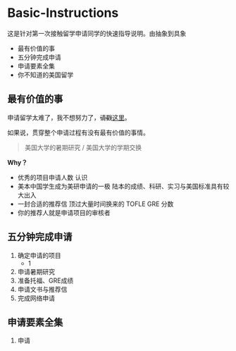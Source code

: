 # Basic-Instructions 
这是针对第一次接触留学申请同学的快速指导说明。由抽象到具象

- 最有价值的事
- 五分钟完成申请
- 申请要素全集
- 你不知道的美国留学

## 最有价值的事 ##
申请留学太难了，我不想努力了，~~请戳~~[这里](http://www.fupozhongxin.cn/)。

如果说，贯穿整个申请过程有没有最有价值的事情。

> 美国大学的暑期研究 / 美国大学的学期交换

**Why？**

- 优秀的项目申请人数 认识
- 美本中国学生成为美研申请的一极 陆本的成绩、科研、实习与美国标准具有较大出入
- 一封合适的推荐信 顶过大量时间换来的 TOFLE GRE 分数
- 你的推荐人就是申请项目的审核者

## 五分钟完成申请 ##

1. 确定申请的项目
   - 1
2. 申请暑期研究
3. 准备托福、GRE成绩
4. 申请文书与推荐信
5. 完成网络申请

## 申请要素全集 ##

1. 申请
